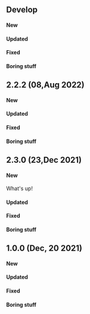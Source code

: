 ## Develop

#### New

#### Updated

#### Fixed

#### Boring stuff

## 2.2.2 (08,Aug 2022)

#### New

#### Updated

#### Fixed

#### Boring stuff

## 2.3.0 (23,Dec 2021)
 
#### New

What's up!

#### Updated
 
#### Fixed
 
#### Boring stuff

## 1.0.0 (Dec, 20 2021)
 
#### New

#### Updated
 
#### Fixed

#### Boring stuff
